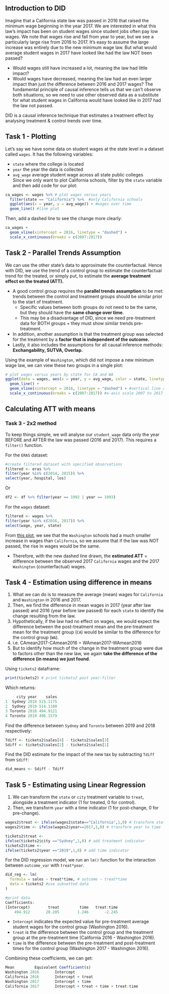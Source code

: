## Introduction to DID
Imagine that a California state law was passed in 2016 that raised the minimum wage beginning in the year 2017. We are interested in what this law’s impact has been on student wages since student jobs often pay low wages.
We note that wages rise and fall from year to year, but we see a particularly large rise from 2016 to 2017.
It’s easy to assume the large increase was entirely due to the new minimum wage law. But what would average student wages in 2017 have looked like had the law NOT been passed?
- Would wages still have increased a lot, meaning the law had little impact?
- Would wages have decreased, meaning the law had an even larger impact than just the difference between 2016 and 2017 wages?
The fundamental principle of causal inference tells us that we can’t observe both situations, so we need to use other observed data as a substitute for what student wages in California would have looked like in 2017 had the law not passed.

DID is a causal inference technique that estimates a treatment effect by analysing treatment & control trends over time.

## Task 1 - Plotting
Let’s say we have some data on student wages at the state level in a dataset called `wages`. It has the following variables:
- `state` where the college is located
- `year` the year the data is collected
- `avg_wage` average student wage across all state public colleges  
Since we only want to plot California schools, filter by the `state` variable and then add code for our plot:

```r
ca_wages <- wages %>% # plot wages versus years
  filter(state == "California") %>%  #only California schools
  ggplot(aes(x = year, y = avg_wage)) + #wages over time
  geom_line() #line plot
```
Then, add a dashed line to see the change more clearly:
```r
ca_wages +
  geom_vline(xintercept = 2016, linetype = "dashed") +
  scale_x_continuous(breaks = c(2007:2017))
```

## Task 2 - Parallel Trends Assumption
We can use the other state’s data to approximate the counterfactual. Hence with DID, we use the trend of a control group to estimate the counterfactual trend for the treated, or simply put, to estimate the **average treatment effect on the treated (ATT).**
- A good control group requires the **parallel trends assumption** to be met: trends between the control and treatment groups should be similar prior to the start of treatment.
  -  Specific values between both groups do not need to be the same, but they should have the **same change over time**.
  -  This may be a disadvantage of DID, since we need pre-treatment data for BOTH groups + they must show similar trends pre-treatment.
- In addition, another assumption is that the treatment group was selected for the treatment by a **factor that is independent of the outcome.**
- Lastly, it also includes the assumptions for all causal inference methods: **Exchangability, SUTVA, Overlap.**

Using the example of `Washington`, which did not impose a new minimum wage law, we can view these two groups in a single plot:
```r
# plot wages versus years by state for CA and WA
ggplot(data = wages, aes(x = year, y = avg_wage, color = state, linetype = state)) +
  geom_line() + 
  geom_vline(xintercept = 2016, linetype = "dashed") + #vertical line at 2016
  scale_x_continuous(breaks = c(2007:2017)) #x-axis scale 2007 to 2017
```

## Calculating ATT with means
### Task 3 - 2x2 method
To keep things simple, we will analyse our `student_wage` data only the year BEFORE and AFTER the law was passed (2016 and 2017). This requires a `filter()` function.


For the `ERAS` dataset:
```r
#create filtered dataset with specified observations
filtered <- eras %>%
filter(year %in% c(2014, 2015)) %>%
select(year, hospital, los)
```
Or
```r
df2 <- df %>% filter(year == 1992 | year == 1993)
```

For the `wages` dataset:
```r
filtered <- wages %>%
filter(year %in% c(2016, 2017)) %>%
select(wage, year, state)
```

From [this plot](https://static-assets.codecademy.com/Courses/causal-inference/did/did-e5-narr1.png), we see that the `Washington` schools had a much smaller increase in wages than `California`, so we assume that if the law was NOT passed, the rise in wages would be the same.
- Therefore, with the new dashed line drawn, the **estimated ATT** = difference between the observed 2017 `California` wages and the 2017 `Washington` (counterfactual) wages.

## Task 4 - Estimation using difference in means
1. What we can do is to measure the average (mean) wages for `California` and `Washington` in 2016 and 2017.
2. Then, we find the difference in mean wages in 2017 (year after law passed) and 2016 (year before law passed) for each `state` to identify the change resulting from the law.
3. Hypothetically, if the law had no effect on wages, we would expect the difference between the post-treatment mean and the pre-treatment mean for the treatment group (`CA`) would be similar to the difference for the control group (`WA`).
4. i.e. CAmean2017-CAmean2016 = WAmean2017-WAmean2016
5. But to identify how much of the change in the treatment group were due to factors other than the new law, we again **take the difference of the difference (in means) we just found**.  

Using `tickets2` dataframe:
```r
print(tickets2) # print tickets2 post year-filter
```
Which returns:
```r
     city year    sales
1  Sydney 2018 515.1175
2  Sydney 2019 514.1180
3 Toronto 2018 494.9121
4 Toronto 2019 496.1579
```
Find the difference between `Sydney` and `Toronto` between 2019 and 2018 respectively:
```r
Tdiff <- tickets2$sales[4] - tickets2$sales[3]
Sdiff <- tickets2$sales[2] - tickets2$sales[1]
```

Find the DID estimate for the impact of the new tax by subtracting `Tdiff` from `Sdiff`:
```r
did_means <- Sdiff - Tdiff
```

## Task 5 - Estimating using Linear Regression
1. We can transform the `state` or `city` treatment variable to `treat`, alongside a treatment indicator (1 for treated, 0 for control).
2. Then, we transform `year` with a time indicator (1 for post-change, 0 for pre-change).
```r
wages2$treat <- ifelse(wages2$state=="California",1,0) # transform state to treat
wages2$time <- ifelse(wages2$year==2017,1,0) # transform year to time

tickets2$treat <-
ifelse(tickets2$city =="Sydney",1,0) # add treatment indicator
tickets2$time <-
ifelse(tickets2$year =="2019",1,0) # add time indicator
```
For the DID regression model, we run an `lm()` function for the interaction between `outcome_var` with `treat*year`.
```r
did_reg <- lm(
  formula = sales ~ treat*time, # outcome ~ treat*time
  data = tickets2 #use subsetted data
)

#print data
Coefficients:
(Intercept)        treat         time   treat:time  
    494.912       20.205        1.246       -2.245  
```

- `Intercept` indicates the expected value for pre-treatment average student wages for the control group (Washington 2016).
- `treat` is the difference between the control group and the treatment group at the pre-treatment time (California 2016 - Washington 2016).
- `time` is the difference between the pre-treatment and post-treatment times for the control group (Washington 2017 - Washington 2016).

Combining these coefficients, we can get:
```r
Mean	     Equivalent Coefficient(s)
Washington 2016	      Intercept
California 2016	      Intercept + treat
Washington 2017	      Intercept + time
California 2017	      Intercept + treat + time + treat:time
```
